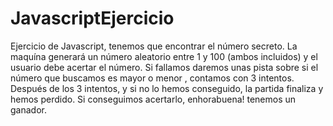 # JavascriptEjercicio
Ejercicio de Javascript, tenemos que encontrar el número secreto.
La maquína generará un número aleatorio entre 1 y 100 (ambos incluidos) y el usuario debe acertar el número.
Si fallamos daremos unas pista sobre si el número que buscamos es mayor o menor , contamos con 3 intentos.
Después de los 3 intentos, y si no lo hemos conseguido, la partida finaliza y hemos perdido.
Si conseguimos acertarlo, enhorabuena! tenemos un ganador.
